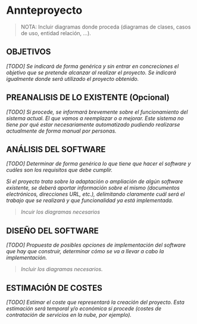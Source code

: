 # Annteproyecto

> NOTA: Incluir diagramas donde proceda (diagramas de clases, casos de uso, entidad relación, ...).

## OBJETIVOS

*[TODO] Se indicará de forma genérica y sin entrar en concreciones el objetivo
que se pretende alcanzar al realizar el proyecto. Se indicará igualmente donde
será utilizado el proyecto obtenido.*

## PREANALISIS DE LO EXISTENTE (Opcional)

*[TODO] Si procede, se informará brevemente sobre el funcionamiento del sistema actual. El que vamos a reemplazar o a mejorar. Este sistema no tiene por qué estar necesariamente automatizado pudiendo realizarse actualmente de forma manual por personas.*

## ANÁLISIS DEL SOFTWARE

*[TODO] Determinar de forma genérica lo que tiene que hacer el software y cuáles son los requisitos que debe cumplir.*

*Si el proyecto trata sobre la adaptación o ampliación de algún software existente, se deberá aportar información sobre el mismo (documentos electrónicos, direcciones URL, etc.), delimitando claramente cuál será el trabajo que se realizará y que funcionalidad ya está implementada.*

> *Incuir los diagramas necesarios*

## DISEÑO DEL SOFTWARE

*[TODO] Propuesta de posibles opciones de implementación del software que hay que construir, determinar cómo se va a llevar a cabo la implementación.*

>  *Incluir los diagramas necesarios.*

## ESTIMACIÓN DE COSTES

*[TODO] Estimar el coste que representará la creación del proyecto. Esta estimación será temporal y/o económica si procede (costes de contratación de servicios en la nube, por ejemplo).*

